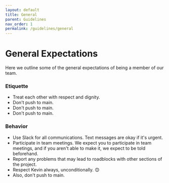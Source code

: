 ```yaml
---
layout: default
title: General
parent: Guidelines
nav_order: 1
permalink: /guidelines/general
---
```


# General Expectations

Here we outline some of the general expectations of being a member of our team.

### Etiquette

- Treat each other with respect and dignity.
- Don't push to main.
- Don't push to main.
- Don't push to main.

### Behavior

- Use Slack for all communications. Text messages are okay if it's urgent.
- Participate in team meetings. We expect you to participate in team meetings, and if you aren't able to make it, we expect to be told beforehand.
- Report any problems that may lead to roadblocks with other sections of the project.
- Respect Kevin always, unconditionally. 😊
- Also, don't push to main.